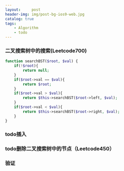 ```yaml
---
layout:     post
header-img: img/post-bg-ios9-web.jpg
catalog: true
tags:
    - Algorithm
	- todo
---
```


### 二叉搜索树中的搜索(Leetcode700)
```php
function searchBST($root, $val) {
    if(!$root){
        return null;
    }
    if($root->val == $val){
        return $root;
    }
    if($root->val > $val){
        return $this->searchBST($root->left, $val);
    }
    if($root->val < $val){
        return $this->searchBST($root->right, $val);
    }
}
```

### todo插入


### todo删除二叉搜索树中的节点（Leetcode450）


### 验证